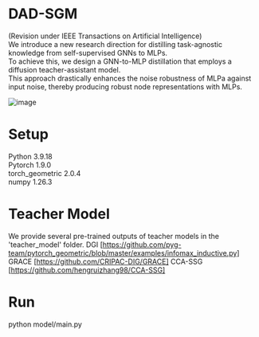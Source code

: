 # DAD-SGM
(Revision under IEEE Transactions on Artificial Intelligence)  
We introduce a new research direction for distilling task-agnostic knowledge from self-supervised GNNs to MLPs.  
To achieve this, we design a GNN-to-MLP distillation that employs a diffusion teacher-assistant model.  
This approach drastically enhances the noise robustness of MLPa against input noise, thereby producing robust node representations with MLPs.  

![image](https://github.com/user-attachments/assets/62a9d532-e3ab-4bca-8a79-a8c5b59495de)


# Setup
Python 3.9.18   
Pytorch 1.9.0  
torch_geometric 2.0.4  
numpy 1.26.3  

# Teacher Model
We provide several pre-trained outputs of teacher models in the 'teacher_model' folder.
DGI [https://github.com/pyg-team/pytorch_geometric/blob/master/examples/infomax_inductive.py]
GRACE [https://github.com/CRIPAC-DIG/GRACE]
CCA-SSG [https://github.com/hengruizhang98/CCA-SSG]

# Run
python model/main.py
